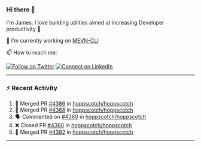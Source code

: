 ### Hi there 👋

I'm James. I love building utilities aimed at increasing Developer productivity :raised_hands: 

🔭 I’m currently working on [MEVN-CLI](https://github.com/madlabsinc/mevn-cli)

📫 How to reach me:

[![Follow on Twitter](https://img.shields.io/badge/--twitter?label=Twitter&logo=Twitter&style=social)](https://twitter.com/james_madhacks) [![Connect on LinkedIn](https://img.shields.io/badge/--linkedin?label=LinkedIn&logo=LinkedIn&style=social)](https://www.linkedin.com/in/jamesgeorge007)

---

### :zap: Recent Activity

<!--START_SECTION:activity-->
1. 🎉 Merged PR [#4386](https://github.com/hoppscotch/hoppscotch/pull/4386) in [hoppscotch/hoppscotch](https://github.com/hoppscotch/hoppscotch)
2. 🎉 Merged PR [#4368](https://github.com/hoppscotch/hoppscotch/pull/4368) in [hoppscotch/hoppscotch](https://github.com/hoppscotch/hoppscotch)
3. 🗣 Commented on [#4360](https://github.com/hoppscotch/hoppscotch/pull/4360#issuecomment-2383443206) in [hoppscotch/hoppscotch](https://github.com/hoppscotch/hoppscotch)
4. ❌ Closed PR [#4360](https://github.com/hoppscotch/hoppscotch/pull/4360) in [hoppscotch/hoppscotch](https://github.com/hoppscotch/hoppscotch)
5. 🎉 Merged PR [#4382](https://github.com/hoppscotch/hoppscotch/pull/4382) in [hoppscotch/hoppscotch](https://github.com/hoppscotch/hoppscotch)
<!--END_SECTION:activity-->

---

<!--
**jamesgeorge007/jamesgeorge007** is a ✨ _special_ ✨ repository because its `README.md` (this file) appears on your GitHub profile.

Here are some ideas to get you started:

- 🌱 I’m currently learning ...
- 👯 I’m looking to collaborate on ...
- 🤔 I’m looking for help with ...
- 💬 Ask me about ...
- 😄 Pronouns: ...
- ⚡ Fun fact: ...
-->
